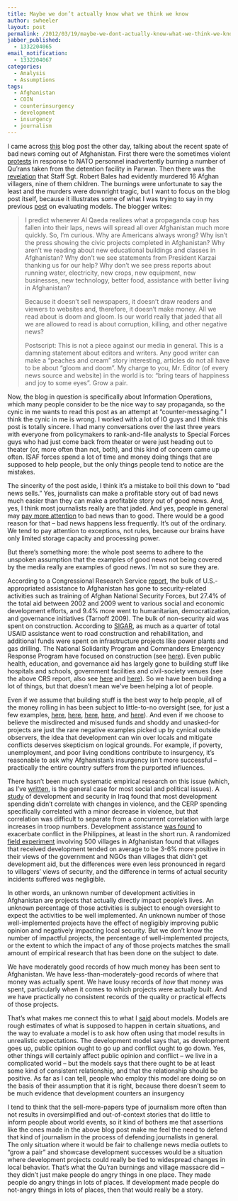 ```yaml
---
title: Maybe we don’t actually know what we think we know
author: swheeler
layout: post
permalink: /2012/03/19/maybe-we-dont-actually-know-what-we-think-we-know/
jabber_published:
  - 1332204065
email_notification:
  - 1332204067
categories:
  - Analysis
  - Assumptions
tags:
  - Afghanistan
  - COIN
  - counterinsurgency
  - development
  - insurgency
  - journalism
---
```

I came across [this][1] blog post the other day, talking about the recent spate of bad news coming out of Afghanistan. First there were the sometimes violent [protests][2] in response to NATO personnel inadvertently burning a number of Qu&#8217;rans taken from the detention facility in Parwan. Then there was the [revelation][3] that Staff Sgt. Robert Bales had evidently murdered 16 Afghan villagers, nine of them children. The burnings were unfortunate to say the least and the murders were downright tragic, but I want to focus on the blog post itself, because it illustrates some of what I was trying to say in my previous [post][4] on evaluating models. The blogger writes:<!--more-->

> I predict whenever Al Qaeda realizes what a propaganda coup has fallen into their laps, news will spread all over Afghanistan much more quickly. So, I’m curious. Why are Americans always wrong? Why isn’t the press showing the civic projects completed in Afghanistan? Why aren’t we reading about new educational buildings and classes in Afghanistan? Why don’t we see statements from President Karzai thanking us for our help? Why don’t we see press reports about running water, electricity, new crops, new equipment, new businesses, new technology, better food, assistance with better living in Afghanistan?
> 
> Because it doesn’t sell newspapers, it doesn’t draw readers and viewers to websites and, therefore, it doesn’t make money. All we read about is doom and gloom. Is our world really that jaded that all we are allowed to read is about corruption, killing, and other negative news?
> 
> Postscript: This is not a piece against our media in general. This is a damning statement about editors and writers. Any good writer can make a “peaches and cream” story interesting, articles do not all have to be about “gloom and doom”. My charge to you, Mr. Editor (of every news source and website) in the world is to: “bring tears of happiness and joy to some eyes”. Grow a pair.

Now, the blog in question is specifically about Information Operations, which many people consider to be the nice way to say propaganda, so the cynic in me wants to read this post as an attempt at “counter-messaging.” I think the cynic in me is wrong. I worked with a lot of IO guys and I think this post is totally sincere. I had many conversations over the last three years with everyone from policymakers to rank-and-file analysts to Special Forces guys who had just come back from theater or were just heading out to theater (or, more often than not, both), and this kind of concern came up often. ISAF forces spend a lot of time and money doing things that are supposed to help people, but the only things people tend to notice are the mistakes.

The sincerity of the post aside, I think it’s a mistake to boil this down to “bad news sells.” Yes, journalists can make a profitable story out of bad news much easier than they can make a profitable story out of good news. And, yes, I think most journalists really are that jaded. And yes, people in general may [pay more attention][5] to bad news than to good. There would be a good reason for that – bad news happens less frequently. It’s out of the ordinary. We tend to pay attention to exceptions, not rules, because our brains have only limited storage capacity and processing power.

But there’s something more: the whole post seems to adhere to the unspoken assumption that the examples of good news not being covered by the media really are examples of good news. I&#8217;m not so sure they are.

According to a Congressional Research Service [report][6], the bulk of U.S.-appropriated assistance to Afghanistan has gone to security-related activities such as training of Afghan National Security Forces, but 27.4% of the total aid between 2002 and 2009 went to various social and economic development efforts, and 9.4% more went to humanitarian, democratization, and governance initiatives (Tarnoff 2009). The bulk of non-security aid was spent on construction. According to [SIGAR][7], as much as a quarter of total USAID assistance went to road construction and rehabilitation, and additional funds were spent on infrastructure projects like power plants and gas drilling. The National Solidarity Program and Commanders Emergency Response Program have focused on construction (see [here][8]). Even public health, education, and governance aid has largely gone to building stuff like hospitals and schools, government facilities and civil-society venues (see the above CRS report, also see [here][9] and [here][10]). So we have been building a lot of things, but that doesn&#8217;t mean we&#8217;ve been helping a lot of people.

Even if we assume that building stuff is the best way to help people, all of the money rolling in has been subject to little-to-no oversight (see, for just a few examples, [here][11], [here][12], [here][13], [here][7], and [here][14]). And even if we choose to believe the misdirected and misused funds and shoddy and unasked-for projects are just the rare negative examples picked up by cynical outside observers, the idea that development can win over locals and mitigate conflicts deserves skepticism on logical grounds. For example, if poverty, unemployment, and poor living conditions contribute to insurgency, it’s reasonable to ask why Afghanistan’s insurgency isn’t more successful &#8211; practically the entire country suffers from the purported influences.

There hasn’t been much systematic empirical research on this issue (which, as I’ve [written][15], is the general case for most social and political issues). A [study][16] of development and security in Iraq found that most development spending didn’t correlate with changes in violence, and the CERP spending specifically correlated with a minor decrease in violence, but that correlation was difficult to separate from a concurrent correlation with large increases in troop numbers. Development assistance [was found][17] to exacerbate conflict in the Philippines, at least in the short run. A randomized [field experiment][18] involving 500 villages in Afghanistan found that villages that received development tended on average to be 3-6% more positive in their views of the government and NGOs than villages that didn’t get development aid, but the differences were even less pronounced in regard to villagers’ views of security, and the difference in terms of actual security incidents suffered was negligible.

In other words, an unknown number of development activities in Afghanistan are projects that actually directly impact people’s lives. An unknown percentage of those activities is subject to enough oversight to expect the activities to be well implemented. An unknown number of those well-implemented projects have the effect of negligibly improving public opinion and negatively impacting local security. But we don’t know the number of impactful projects, the percentage of well-implemented projects, or the extent to which the impact of any of those projects matches the small amount of empirical research that has been done on the subject to date.

We have moderately good records of how much money has been sent to Afghanistan. We have less-than-moderately-good records of where that money was actually spent. We have lousy records of *how* that money was spent, particularly when it comes to which projects were actually built. And we have practically no consistent records of the quality or practical effects of those projects.

That’s what makes me connect this to what I [said][4] about models. Models are rough estimates of what is supposed to happen in certain situations, and the way to evaluate a model is to ask how often using that model results in unrealistic expectations. The development model says that, as development goes up, public opinion ought to go up and conflict ought to go down. Yes, other things will certainly affect public opinion and conflict – we live in a complicated world – but the models says that there ought to be at least some kind of consistent relationship, and that the relationship should be positive. As far as I can tell, people who employ this model are doing so on the basis of their assumption that it is right, because there doesn’t seem to be much evidence that development counters an insurgency

I tend to think that the sell-more-papers type of journalism more often than not results in oversimplified and out-of-context stories that do little to inform people about world events, so it kind of bothers me that assertions like the ones made in the above blog post make me feel the need to defend that kind of journalism in the process of defending journalists in general. The only situation where it would be fair to challenge news media outlets to “grow a pair” and showcase development successes would be a situation where development projects could really be tied to widespread changes in local behavior. That’s what the Qu’ran burnings and village massacre did – they didn’t just make people do angry things in one place. They made people do angry things in lots of places. If development made people do not-angry things in lots of places, then that would really be a story.

 [1]: http://toinformistoinfluence.com/2012/03/11/damage-control-in-afghanistan/
 [2]: http://www.nytimes.com/2012/02/23/world/asia/koran-burning-in-afghanistan-prompts-second-day-of-protests.html
 [3]: http://www.nytimes.com/2012/03/17/world/asia/afghan-shooting-suspect-identified-as-army-staff-sgt-robert-bales.html
 [4]: http://housesofstones.github.io/2012/03/15/yes-all-models-are-wrongthat-totally-misses-the-point/
 [5]: http://onlinelibrary.wiley.com/doi/10.1111/j.1460-2466.1996.tb01487.x/abstract
 [6]: http://www.fas.org/sgp/crs/row/R40699.pdf
 [7]: http://www.sigar.mil/pdf/audits/2009-09-09audit-09-05.pdf
 [8]: http://www.gao.gov/new.items/d09615.pdf
 [9]: http://www.ncbi.nlm.nih.gov/pmc/articles/PMC2636277/
 [10]: http://fpc.state.gov/documents/organization/124772.pdf
 [11]: http://online.wsj.com/article/SB10001424052970203554104576655280219991322.html
 [12]: http://www.crisisgroup.org/en/publication-type/media-releases/2011/asia/aid-and-conflict-in-afghanistan.aspx
 [13]: http://www.foreignpolicy.com/articles/2009/12/01/money_cant_buy_america_love
 [14]: http://www.mcclatchydc.com/2011/01/12/106681/troubled-us-afghan-projects-mushroom.html
 [15]: http://housesofstones.github.io/2012/03/12/analytic-modesty-in-the-face-of-poor-performance/
 [16]: http://papers.ssrn.com/sol3/papers.cfm?abstract_id=1322178
 [17]: http://belfercenter.ksg.harvard.edu/files/Aid_Under_Fire.pdf
 [18]: http://www.humansecuritygateway.com/documents/MIT_WinningHeartsandMinds.pdf
